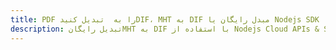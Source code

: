 ---title: PDF را به  تبدیل کنیدDIF، MHT به DIF مبدل رایگان یا Nodejs SDKdescription: تبدیل رایگانMHT به DIF با استفاده از Nodejs Cloud APIs & SDK همچنین اسناد PDF را در Cloud ایجاد، ویرایش و رندر کنید.---